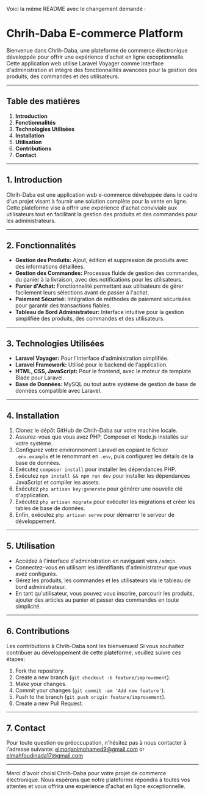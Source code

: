 Voici la même README avec le changement demandé :

# Chrih-Daba E-commerce Platform

Bienvenue dans Chrih-Daba, une plateforme de commerce électronique développée pour offrir une expérience d'achat en ligne exceptionnelle. Cette application web utilise Laravel Voyager comme interface d'administration et intègre des fonctionnalités avancées pour la gestion des produits, des commandes et des utilisateurs.

---

## Table des matières

1. **Introduction**
2. **Fonctionnalités**
3. **Technologies Utilisées**
4. **Installation**
5. **Utilisation**
6. **Contributions**
7. **Contact**

---

## 1. Introduction

Chrih-Daba est une application web e-commerce développée dans le cadre d'un projet visant à fournir une solution complète pour la vente en ligne. Cette plateforme vise à offrir une expérience d'achat conviviale aux utilisateurs tout en facilitant la gestion des produits et des commandes pour les administrateurs.

---

## 2. Fonctionnalités

- **Gestion des Produits:** Ajout, édition et suppression de produits avec des informations détaillées.
- **Gestion des Commandes:** Processus fluide de gestion des commandes, du panier à la livraison, avec des notifications pour les utilisateurs.
- **Panier d'Achat:** Fonctionnalité permettant aux utilisateurs de gérer facilement leurs sélections avant de passer à l'achat.
- **Paiement Sécurisé:** Intégration de méthodes de paiement sécurisées pour garantir des transactions fiables.
- **Tableau de Bord Administrateur:** Interface intuitive pour la gestion simplifiée des produits, des commandes et des utilisateurs.

---

## 3. Technologies Utilisées

- **Laravel Voyager:** Pour l'interface d'administration simplifiée.
- **Laravel Framework:** Utilisé pour le backend de l'application.
- **HTML, CSS, JavaScript:** Pour le frontend, avec le moteur de template Blade pour Laravel.
- **Base de Données:** MySQL ou tout autre système de gestion de base de données compatible avec Laravel.

---

## 4. Installation

1. Clonez le dépôt GitHub de Chrih-Daba sur votre machine locale.
2. Assurez-vous que vous avez PHP, Composer et Node.js installés sur votre système.
3. Configurez votre environnement Laravel en copiant le fichier `.env.example` et le renommant en `.env`, puis configurez les détails de la base de données.
4. Exécutez `composer install` pour installer les dépendances PHP.
5. Exécutez `npm install && npm run dev` pour installer les dépendances JavaScript et compiler les assets.
6. Exécutez `php artisan key:generate` pour générer une nouvelle clé d'application.
7. Exécutez `php artisan migrate` pour exécuter les migrations et créer les tables de base de données.
8. Enfin, exécutez `php artisan serve` pour démarrer le serveur de développement.

---

## 5. Utilisation

- Accédez à l'interface d'administration en naviguant vers `/admin`.
- Connectez-vous en utilisant les identifiants d'administrateur que vous avez configurés.
- Gérez les produits, les commandes et les utilisateurs via le tableau de bord administrateur.
- En tant qu'utilisateur, vous pouvez vous inscrire, parcourir les produits, ajouter des articles au panier et passer des commandes en toute simplicité.

---

## 6. Contributions

Les contributions à Chrih-Daba sont les bienvenues! Si vous souhaitez contribuer au développement de cette plateforme, veuillez suivre ces étapes:

1. Fork the repository.
2. Create a new branch (`git checkout -b feature/improvement`).
3. Make your changes.
4. Commit your changes (`git commit -am 'Add new feature'`).
5. Push to the branch (`git push origin feature/improvement`).
6. Create a new Pull Request.

---

## 7. Contact

Pour toute question ou préoccupation, n'hésitez pas à nous contacter à l'adresse suivante: [elmorjanimohamed9@gmail.com](mailto:elmorjanimohamed9@gmail.com) or [elmahfoudinada17@gmail.com](mailto:elmahfoudinada17@gmail.com)


---

Merci d'avoir choisi Chrih-Daba pour votre projet de commerce électronique. Nous espérons que notre plateforme répondra à toutes vos attentes et vous offrira une expérience d'achat en ligne exceptionnelle.
